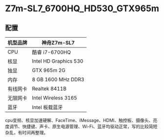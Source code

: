 # Z7m-SL7_6700HQ_HD530_GTX965m
## 配置

| 机型品牌 | 神舟Z7m-SL7           |
| -------- | --------------------- |
| CPU      | 酷睿 i7-6700HQ        |
| 核显     | Intel HD Graphics 530 |
| 独显     | GTX 965m 2G           |
| 内存     | 8 GB 1600 MHz DDR3    |
| 有线网卡 | Realtek 8411B         |
| 无限网卡 | Intel Wireless 3165   |
| 蓝牙     | Intel 板载蓝牙        |

cpu变频、核显加速硬解、FaceTime、iMessage、HDMI、触控板、摄像头、亮度调节、快捷键、声卡、原生电源管理、Wi-Fi、蓝牙均驱动正常，写的比较简短杂乱，有时间再整理。